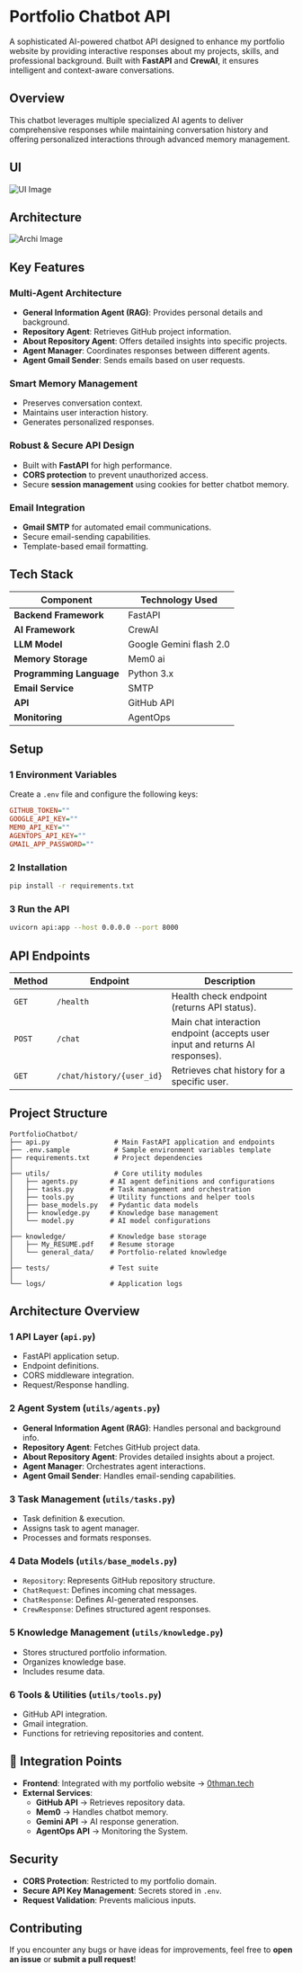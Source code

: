 # Portfolio Chatbot API

A sophisticated AI-powered chatbot API designed to enhance my portfolio website by providing interactive responses about my projects, skills, and professional background. Built with **FastAPI** and **CrewAI**, it ensures intelligent and context-aware conversations.

## Overview

This chatbot leverages multiple specialized AI agents to deliver comprehensive responses while maintaining conversation history and offering personalized interactions through advanced memory management.

## UI

![UI Image](./imgs/UI.png)

##  Architecture 

![Archi Image](./imgs/archi.png)


## Key Features

###  Multi-Agent Architecture
- **General Information Agent (RAG)**: Provides personal details and background.
- **Repository Agent**: Retrieves GitHub project information.
- **About Repository Agent**: Offers detailed insights into specific projects.
- **Agent Manager**: Coordinates responses between different agents.
- **Agent Gmail Sender**: Sends emails based on user requests.

###  Smart Memory Management
- Preserves conversation context.
- Maintains user interaction history.
- Generates personalized responses.

###  Robust & Secure API Design
- Built with **FastAPI** for high performance.
- **CORS protection** to prevent unauthorized access.
- Secure **session management** using cookies for better chatbot memory.

###  Email Integration
- **Gmail SMTP** for automated email communications.
- Secure email-sending capabilities.
- Template-based email formatting.

## Tech Stack

| Component           | Technology Used  |
|--------------------|-----------------|
| **Backend Framework** | FastAPI         |
| **AI Framework**     | CrewAI          |
| **LLM Model**  | Google Gemini flash 2.0 |
| **Memory Storage**   | Mem0 ai           |
| **Programming Language** | Python 3.x   |
| **Email Service**   | SMTP             |
| **API** | GitHub API       |
| **Monitoring** | AgentOps       |


## Setup

### 1️ Environment Variables
Create a `.env` file and configure the following keys:
```ini
GITHUB_TOKEN=""
GOOGLE_API_KEY=""
MEM0_API_KEY=""
AGENTOPS_API_KEY=""
GMAIL_APP_PASSWORD=""
```

### 2️ Installation
```bash
pip install -r requirements.txt
```

### 3️ Run the API
```bash
uvicorn api:app --host 0.0.0.0 --port 8000
```

## API Endpoints

| Method | Endpoint | Description |
|--------|---------|-------------|
| `GET`  | `/health` | Health check endpoint (returns API status). |
| `POST` | `/chat` | Main chat interaction endpoint (accepts user input and returns AI responses). |
| `GET`  | `/chat/history/{user_id}` | Retrieves chat history for a specific user. |

## Project Structure

```
PortfolioChatbot/
├── api.py                # Main FastAPI application and endpoints
├── .env.sample           # Sample environment variables template
├── requirements.txt      # Project dependencies
│
├── utils/                # Core utility modules
│   ├── agents.py        # AI agent definitions and configurations
│   ├── tasks.py         # Task management and orchestration
│   ├── tools.py         # Utility functions and helper tools
│   ├── base_models.py   # Pydantic data models
│   ├── knowledge.py     # Knowledge base management
│   └── model.py         # AI model configurations
│
├── knowledge/           # Knowledge base storage
│   ├── My_RESUME.pdf    # Resume storage
│   └── general_data/    # Portfolio-related knowledge
│
├── tests/               # Test suite
│
└── logs/                # Application logs
```

##  Architecture Overview

### **1️ API Layer (`api.py`)**
- FastAPI application setup.
- Endpoint definitions.
- CORS middleware integration.
- Request/Response handling.

### **2️ Agent System (`utils/agents.py`)**
- **General Information Agent (RAG)**: Handles personal and background info.
- **Repository Agent**: Fetches GitHub project data.
- **About Repository Agent**: Provides detailed insights about a project.
- **Agent Manager**: Orchestrates agent interactions.
- **Agent Gmail Sender**: Handles email-sending capabilities.

### **3️ Task Management (`utils/tasks.py`)**
- Task definition & execution.
- Assigns task to agent manager.
- Processes and formats responses.

### **4️ Data Models (`utils/base_models.py`)**
- `Repository`: Represents GitHub repository structure.
- `ChatRequest`: Defines incoming chat messages.
- `ChatResponse`: Defines AI-generated responses.
- `CrewResponse`: Defines structured agent responses.

### **5️ Knowledge Management (`utils/knowledge.py`)**
- Stores structured portfolio information.
- Organizes knowledge base.
- Includes resume data.

### **6️ Tools & Utilities (`utils/tools.py`)**
- GitHub API integration.
- Gmail integration.
- Functions for retrieving repositories and content.

## 🔗 Integration Points

- **Frontend**: Integrated with my portfolio website → [0thman.tech](https://www.0thman.tech)
- **External Services**:
  - **GitHub API** → Retrieves repository data.
  - **Mem0** → Handles chatbot memory.
  - **Gemini API** → AI response generation.
  - **AgentOps API** → Monitoring the System.

##  Security

- **CORS Protection**: Restricted to my portfolio domain.
- **Secure API Key Management**: Secrets stored in `.env`.
- **Request Validation**: Prevents malicious inputs.

##  Contributing

If you encounter any bugs or have ideas for improvements, feel free to **open an issue** or **submit a pull request**! 

